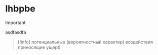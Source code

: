 # lhbpbe


> [!important]
> asdfasdfa

> [!info]
> потенциальные (вероятностный характер) воздействия приносящие ущерб 
